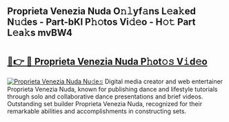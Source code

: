 ## Proprieta Venezia Nuda O𝚗𝚕yf𝚊ns L𝚎a𝚔ed N𝚞𝚍es - Part-bKl P𝚑𝚘tos Vi𝚍𝚎o - H𝚘𝚝 Part L𝚎a𝚔s mvBW4

# <h2><a href="http://kf9elr.oniu.top/?m=Proprieta+Venezia+Nuda">🔗👉 🔴 Proprieta Venezia Nuda P𝚑ot𝚘𝚜 V𝚒d𝚎o</a></h2>

[![Proprieta Venezia Nuda Nu𝚍e𝚜](https://i.imgur.com/0qMVB7G.gif)](http://kf9elr.oniu.top/?m=Proprieta+Venezia+Nuda)
Digital media creator and web entertainer Proprieta Venezia Nuda, known for publishing dance and lifestyle tutorials through solo and collaborative dance presentations and brief videos. Outstanding set builder Proprieta Venezia Nuda, recognized for their remarkable abilities and accomplishments in constructing sets.  
